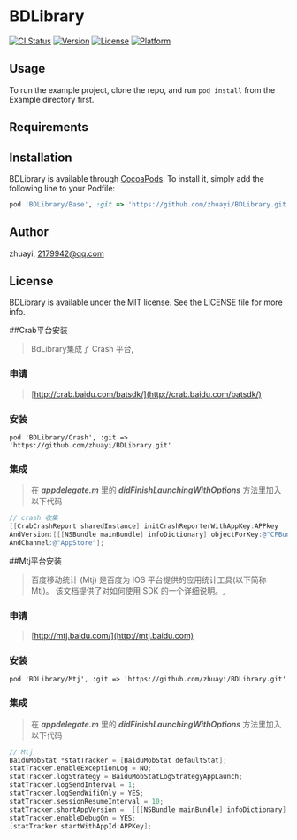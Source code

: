 # BDLibrary

[![CI Status](http://img.shields.io/travis/zhuayi/BDLibrary.svg?style=flat)](https://travis-ci.org/zhuayi/BDLibrary)
[![Version](https://img.shields.io/cocoapods/v/BDLibrary.svg?style=flat)](http://cocoapods.org/pods/BDLibrary)
[![License](https://img.shields.io/cocoapods/l/BDLibrary.svg?style=flat)](http://cocoapods.org/pods/BDLibrary)
[![Platform](https://img.shields.io/cocoapods/p/BDLibrary.svg?style=flat)](http://cocoapods.org/pods/BDLibrary)

## Usage

To run the example project, clone the repo, and run `pod install` from the Example directory first.

## Requirements

## Installation

BDLibrary is available through [CocoaPods](http://cocoapods.org). To install
it, simply add the following line to your Podfile:

```ruby
pod 'BDLibrary/Base', :git => 'https://github.com/zhuayi/BDLibrary.git'
```

## Author

zhuayi, 2179942@qq.com

## License

BDLibrary is available under the MIT license. See the LICENSE file for more info.

##Crab平台安装


> BdLibrary集成了 Crash 平台,  

### 申请

> [http://crab.baidu.com/batsdk/](http://crab.baidu.com/batsdk/)


### 安装

```shell
pod 'BDLibrary/Crash', :git => 'https://github.com/zhuayi/BDLibrary.git'
```


### 集成

> 在 ***appdelegate.m*** 里的 ***didFinishLaunchingWithOptions*** 方法里加入以下代码

```objective-c
// crash 收集
[[CrabCrashReport sharedInstance] initCrashReporterWithAppKey:APPkey
AndVersion:[[[NSBundle mainBundle] infoDictionary] objectForKey:@"CFBundleVersion"]
AndChannel:@"AppStore"];
```



##Mtj平台安装


> 百度移动统计 (Mtj) 是百度为 IOS 平台提供的应用统计工具(以下简称 Mtj)。 该文档提供了对如何使用 SDK 的一个详细说明。,  

### 申请

> [http://mtj.baidu.com/](http://mtj.baidu.com)


### 安装

```shell
pod 'BDLibrary/Mtj', :git => 'https://github.com/zhuayi/BDLibrary.git'
```

### 集成

> 在 ***appdelegate.m*** 里的 ***didFinishLaunchingWithOptions*** 方法里加入以下代码

```objective-c
// Mtj
BaiduMobStat *statTracker = [BaiduMobStat defaultStat];
statTracker.enableExceptionLog = NO;
statTracker.logStrategy = BaiduMobStatLogStrategyAppLaunch;
statTracker.logSendInterval = 1;
statTracker.logSendWifiOnly = YES;
statTracker.sessionResumeInterval = 10;
statTracker.shortAppVersion =  [[[NSBundle mainBundle] infoDictionary] objectForKey:@"CFBundleVersion"];
statTracker.enableDebugOn = YES;
[statTracker startWithAppId:APPKey];
```

